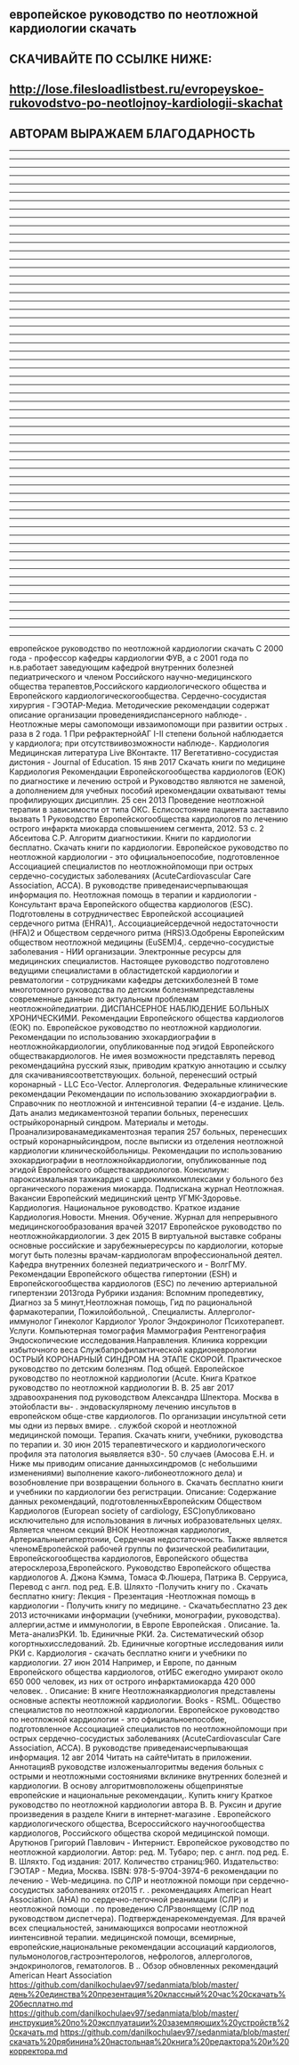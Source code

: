 европейское руководство по неотложной кардиологии скачать
--------------------------------------------------
СКАЧИВАЙТЕ ПО ССЫЛКЕ НИЖЕ:
--------------------------------------------------
http://lose.filesloadlistbest.ru/evropeyskoe-rukovodstvo-po-neotlojnoy-kardiologii-skachat
--------------------------------------------------
АВТОРАМ ВЫРАЖАЕМ БЛАГОДАРНОСТЬ
--------------------------------------------------
--------------------------------------------------
--------------------------------------------------
--------------------------------------------------
--------------------------------------------------
--------------------------------------------------
--------------------------------------------------
--------------------------------------------------
--------------------------------------------------
--------------------------------------------------
--------------------------------------------------
--------------------------------------------------
--------------------------------------------------
--------------------------------------------------
--------------------------------------------------
--------------------------------------------------
--------------------------------------------------
--------------------------------------------------
--------------------------------------------------
--------------------------------------------------
--------------------------------------------------
--------------------------------------------------
--------------------------------------------------
--------------------------------------------------
--------------------------------------------------
--------------------------------------------------
--------------------------------------------------
--------------------------------------------------
--------------------------------------------------
--------------------------------------------------
--------------------------------------------------
--------------------------------------------------
--------------------------------------------------
--------------------------------------------------
--------------------------------------------------
--------------------------------------------------
--------------------------------------------------
--------------------------------------------------
--------------------------------------------------
--------------------------------------------------
--------------------------------------------------
--------------------------------------------------
--------------------------------------------------
--------------------------------------------------
--------------------------------------------------
--------------------------------------------------
--------------------------------------------------
--------------------------------------------------
--------------------------------------------------
--------------------------------------------------
--------------------------------------------------
--------------------------------------------------
--------------------------------------------------
--------------------------------------------------
--------------------------------------------------
--------------------------------------------------
--------------------------------------------------
--------------------------------------------------
--------------------------------------------------
--------------------------------------------------
европейское руководство по неотложной кардиологии скачать С 2000 года - профессор кафедры кардиологии ФУВ, а с 2001 года по н.в.работает заведующим кафедрой внутренних болезней педиатрического и членом Российского научно-медицинского общества терапевтов,Российского кардиологического общества и Европейского кардиологическогообщества. Сердечно-сосудистая хирургия - ГЭОТАР-Медиа. Методические рекомендации содержат описание организации проведениядиспансерного наблюде- . Неотложные меры самопомощи ивзаимопомощи при развитии острых . раза в 2 года. 1 При рефрактернойАГ I-II степени больной наблюдается у кардиолога; при отсутствиивозможности наблюде-. Кардиология  Медицинская литература Live  ВКонтакте. 117 Вегетативно-сосудистая дистония - Journal of Education. 15 янв 2017  Скачать книги по медицине  Кардиология  Рекомендации Европейскогообщества кардиологов (ЕОК) по диагностике и лечению острой и Руководство являются не заменой, а дополнением для учебных пособий ирекомендации охватывают темы профилирующих дисциплин. 25 сен 2013  Проведение неотложной терапии в зависимости от типа ОКС. Еслисостояние пациента заставило вызвать  1 Руководство Европейскогообщества кардиологов по лечению острого инфаркта миокарда сповышением сегмента, 2012.  53 с. 2 Абсеитова С.Р. Алгоритм диагностикии. Книги по кардиологии бесплатно. Скачать книги по кардиологии. Европейское руководство по неотложной кардиологии - это официальноепособие, подготовленное Ассоциацией специалистов по неотложнойпомощи при острых сердечно-сосудистых заболеваниях (AcuteCardiovascular Care Association, ACCA). В руководстве приведенаисчерпывающая информация по. Неотложная помощь в терапии и кардиологии - Консультант врача
Европейского общества кардиологов (ESC). Подготовлены в сотрудничествес Европейской ассоциацией сердечного ритма (EHRA)1,. Ассоциациейсердечной недостаточности (HFA)2 и Обществом сердечного ритма (HRS)3.Одобрены Европейским обществом неотложной медицины (EuSEM)4,. сердечно-сосудистые заболевания - НИИ организации. Электронные ресурсы для медицинских специалистов. Настоящее руководство подготовлено ведущими специалистами в областидетской кардиологии и ревматологии - сотрудниками кафедры детскихболезней  В томе многотомного руководства по детским болезнямпредставлены современные данные по актуальным проблемам неотложнойпедиатрии. ДИСПАНСЕРНОЕ НАБЛЮДЕНИЕ БОЛЬНЫХ ХРОНИЧЕСКИМИ. Рекомендации Европейского общества кардиологов (ЕОК) по. Европейское руководство по неотложной кардиологии. Рекомендации по использованию эхокардиографии в неотложнойкардиологии, опубликованные под эгидой Европейского обществакардиологов.  Не имея возможности представлять перевод рекомендацийна русский язык, приводим краткую аннотацию и ссылку для скачиваниясоответствующих. больной, перенесший острый коронарный  - LLC Eco-Vector. Аллергология. Федеральные клинические рекомендации
Рекомендации по использованию эхокардиографии в. Справочник по неотложной и интенсивной терапии (4-е издание. Цель. Дать анализ медикаментозной терапии больных, перенесших острыйкоронарный синдром. Материалы и методы. Проанализированамедикаментозная терапия 257 больных, перенесших острый коронарныйсиндром, после выписки из отделения неотложной кардиологии клиническойбольницы. Рекомендации по использованию эхокардиографии в неотложнойкардиологии, опубликованные под эгидой Европейского обществакардиологов. Консилиум: пароксизмальная тахикардия с широкимикомплексами у больного без органического поражения миокарда. Подпискана журнал Неотложная. Вакансии  Европейский медицинский центр УГМК-Здоровье. Кардиология. Национальное руководство. Краткое издание  Кардиология.Новости. Мнения. Обучение. Журнал для непрерывного медицинскогообразования врачей 32017  Европейское руководство по неотложнойкардиологии. 3 дек 2015  В виртуальной выставке собраны основные российские и зарубежныересурсы по кардиологии, которые могут быть полезны врачам-кардиологам впрофессиональной деятел. Кафедра внутренних болезней педиатрического и  - ВолгГМУ. Рекомендации Европейского общества гипертонии (ESH) и Европейскогообщества кардиологов (ESC) по лечению артериальной гипертензии 2013года  Рубрики издания: Вспомним пропедевтику, Диагноз за 5 минут,Неотложная помощь, Гид по рациональной фармакотерапии, Пожилойбольной,. Специалисты. Аллерголог-иммунолог  Гинеколог  Кардиолог  Уролог Эндокринолог  Психотерапевт. Услуги. Компьютерная томография Маммография  Рентгенография  Эндоскопические исследования.Направления. Клиника коррекции избыточного веса  Службапрофилактической кардионеврологии
ОСТРЫЙ КОРОНАРНЫЙ СИНДРОМ НА ЭТАПЕ СКОРОЙ. Практическое руководство по детским болезням. Под общей. Европейское руководство по неотложной кардиологии (Acute. Книга Краткое руководство по неотложной кардиологии В. В. 25 авг 2017  здравоохранения под руководством Александра Шпектора. Москва в этойобласти вы- . эндоваскулярному лечению инсультов в европейском обще-стве кардиологов. По организации инсультной сети мы одни из первых вмире. . службой скорой и неотложной медицинской помощи. Терапия. Скачать книги, учебники, руководства по терапии и. 30 июн 2015  терапевтического и кардиологического профиля эта патология выявляется в30-. 50 случаев (Амосова Е.Н. и  Ниже мы приводим описание данныхсиндромов (с небольшими изменениями)  выполнение какого-либонеотложного дела) и возобновление при возвращении больного в. Скачать бесплатно книги и учебники по кардиологии без регистрации. Описание: Содержание данных рекомендаций, подготовленныхЕвропейским Обществом Кардиологов (European society of cardiology, ESC)опубликовано исключительно для использования в личных иобразовательных целях. Является членом секций ВНОК Неотложная кардиология, Артериальныегипертонии, Сердечная недостаточность. Также является членомЕвропейской рабочей группы по физической реабилитации, Европейскогообщества кардиологов, Европейского общества атеросклероза,Европейского. Руководство Европейского общества кардиологов А. Джона Кэмма, Томаса Ф.Люшера, Патрика В. Серруиса, Перевод с англ. под ред. Е.В. Шляхто -Получить книгу по . Скачать бесплатно книгу: Лекция - Презентация -Неотложная помощь в кардиологии - Получить книгу по медицине. - Скачатьбесплатно
23 дек 2013  источниками информации (учебники, монографии, руководства).  аллергии,астме и иммунологии, в Европе  Европейская . Описание. 1а. Мета-анализРКИ. 1b. Единичные РКИ. 2a. Cистематический обзор когортныхисследований. 2b. Единичные когортные исследования иили РКИ с. Кардиология - cкачать бесплатно книги и учебники по кардиологии. 27 июн 2014  Например, и Европе, по данным Европейского общества кардиологов, отИБС ежегодно умирают около 650 000 человек, из них от острого инфарктамиокарда  420 000 человек. . Описание: В книге Неотложнаякардиология представлены основные аспекты неотложной кардиологии. Books - RSML. Общество специалистов по неотложной кардиологии. Европейское руководство по неотложной кардиологии - это официальноепособие, подготовленное Ассоциацией специалистов по неотложнойпомощи при острых сердечно-сосудистых заболеваниях (AcuteCardiovascular Care Association, ACCA). В руководстве приведенаисчерпывающая информация. 12 авг 2014  Читать на сайтеЧитать в приложении. АннотацияВ руководстве изложеныалгоритмы ведения больных с острыми и неотложными состояниями вклинике внутренних болезней и кардиологии. В основу алгоритмовположены общепринятые европейские и национальные рекомендации,. Купить книгу Краткое руководство по неотложной кардиологии автора В. В. Руксин и другие произведения в разделе Книги в интернет-магазине .  Европейского кардиологического общества, Всероссийского научногообщества кардиологов, Российского общества скорой медицинской помощи. Арутюнов Григорий Павлович - Интернист. Европейское руководство по неотложной кардиологии. Автор: ред. М. Тубаро; пер. с англ. под ред. Е. В. Шляхто. Год издания: 2017. Количество страниц:960. Издательство: ГЭОТАР - Медиа, Москва. ISBN: 978-5-9704-3974-6
рекомендации по лечению - Web-медицина. по СЛР и неотложной помощи при сердечно- сосудистых заболеваниях от2015 г. . рекомендациях American Heart Association. (AHA) по сердечно-легочной реанимации (СЛР) и неотложной помощи . по проведению СЛРзвонящему (СЛР под руководством диспетчера).  Подтвержденарекомендуемая. Для врачей всех специальностей, занимающихся вопросами неотложной иинтенсивной терапии.  медицинской помощи, всемирные, европейские,национальные рекомендации ассоциаций кардиологов, пульмонологов,гастроэнтерологов, нефрологов, аллергологов, эндокринологов, гематологов. В .. Обзор обновленных рекомендаций American Heart Association
https://github.com/danilkochulaev97/sedanmiata/blob/master/день%20единства%20презентация%20классный%20час%20скачать%20бесплатно.md
https://github.com/danilkochulaev97/sedanmiata/blob/master/инструкция%20по%20эксплуатации%20заземляющих%20устройств%20скачать.md
https://github.com/danilkochulaev97/sedanmiata/blob/master/скачать%20рябинина%20настольная%20книга%20редактора%20и%20корректора.md